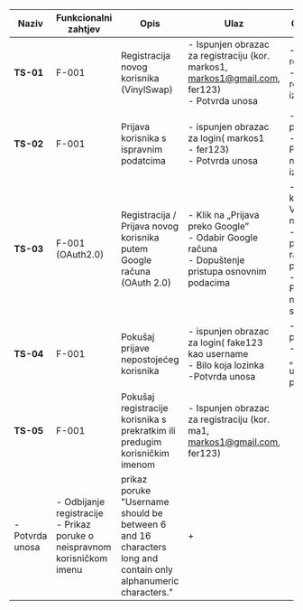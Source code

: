 | **Naziv** | **Funkcionalni zahtjev** | **Opis**                                                                                                   | **Ulaz**                                                                                         | **Očekivani izlaz**                                                                                 | **Izlaz**                                     | **Uspjeh** |
|-----------|--------------------------|-------------------------------------------------------------------------------------------------------------|---------------------------------------------------------------------------------------------------|------------------------------------------------------------------------------------------------------|----------------------------------------------|-----------|
| **TS-01** | F-001                   | Registracija novog korisnika (VinylSwap)                                                                    | - Ispunjen obrazac za registraciju (kor. markos1, markos1@gmail.com, fer123)<br>- Potvrda unosa                  | - Uspješna registracija<br>- Otvara se registrirani izgled stranice                   | Otvorena ulogirana stranica                 | +      |
| **TS-02** | F-001                   | Prijava korisnika s ispravnim podatcima                                                                     | - ispunjen obrazac za login( markos1<br>- fer123)<br>- Potvrda unosa                                                   | - Uspješna prijava<br>- Preusmjeravanje na ulogiran izgled stranice                        | otvorena ulogirana stranica               | +     |
| **TS-03** | F-001 (OAuth2.0)        | Registracija / Prijava novog korisnika putem Google računa (OAuth 2.0)                                      | - Klik na „Prijava preko Google”<br>- Odabir Google računa<br>- Dopuštenje pristupa osnovnim podacima | - Novi račun kreiran u VinylSwap (ako ne postoji)<br>- Uspješna prijava ako račun već postoji<br>- Preusmjeravanje na ulogiranu stranicu | otvorena ulogirana stranica                  | +     |
| **TS-04** | F-001                   | Pokušaj prijave nepostojećeg korisnika                                                                      | - ispunjen obrazac za login( fake123 kao username<br>- Bilo koja lozinka<br>-Potvrda unosa                          | - Odbijanje prijave<br>- Prikaz poruke „Invalid username or password."                | Prikaz poruke „Invalid username or password."                 | +      |
| **TS-05** | F-001                   | Pokušaj registracije korisnika s prekratkim ili predugim korisničkim imenom                                | - Ispunjen obrazac za registraciju (kor. ma1, markos1@gmail.com, fer123)
- Potvrda unosa       | - Odbijanje registracije<br>- Prikaz poruke o neispravnom korisničkom imenu    | prikaz poruke "Username should be between 6 and 16 characters long and contain only alphanumeric characters."                | +     |
